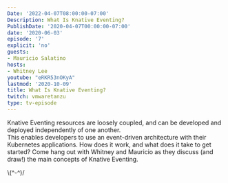 ```yaml
---
Date: '2022-04-07T08:00:00-07:00'
Description: What Is Knative Eventing?
PublishDate: '2020-04-07T00:00:00-07:00'
date: '2020-06-03'
episode: '7'
explicit: 'no'
guests:
- Mauricio Salatino
hosts:
- Whitney Lee
youtube: "eRKR53nOKyA"
lastmod: '2020-10-09'
title: What Is Knative Eventing?
twitch: vmwaretanzu
type: tv-episode
---
```


Knative Eventing resources are loosely coupled, and can be developed and deployed independently of one another.  
This enables developers to use an event-driven architecture with their Kubernetes applications.  How does it work, 
and what does it take to get started?  Come hang out with Whitney and Mauricio as they discuss (and draw!) the main 
concepts of Knative Eventing.


\\(^-^)/
